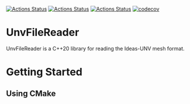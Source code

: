 [![Actions Status](https://github.com/JanBrekelmans/UnvFileReader/workflows/MacOS/badge.svg)](https://github.com/JanBrekelmans/UnvFileReader/actions)
[![Actions Status](https://github.com/JanBrekelmans/UnvFileReader/workflows/Windows/badge.svg)](https://github.com/JanBrekelmans/UnvFileReader/actions)
[![Actions Status](https://github.com/JanBrekelmans/UnvFileReader/workflows/Ubuntu/badge.svg)](https://github.com/JanBrekelmans/UnvFileReader/actions)
[![codecov](https://codecov.io/gh/JanBrekelmans/UnvFileReader/graph/badge.svg?token=F30MMNG9UB)](https://codecov.io/gh/JanBrekelmans/UnvFileReader)
# UnvFileReader
UnvFileReader is a C++20 library for reading the Ideas-UNV mesh format.

# Getting Started
## Using CMake

